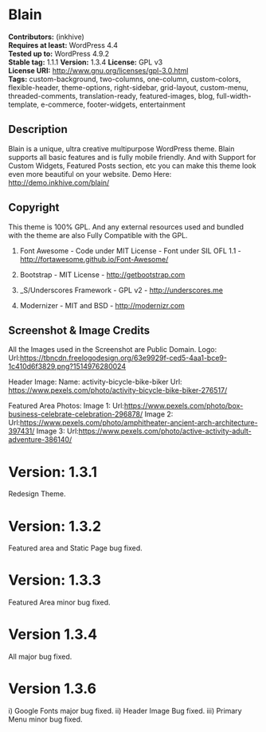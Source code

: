 # Blain

**Contributors:** (inkhive)  
**Requires at least:** WordPress 4.4  
**Tested up to:** WordPress 4.9.2  
**Stable tag:** 1.1.1 
**Version:** 1.3.4
**License:** GPL v3  
**License URI:** http://www.gnu.org/licenses/gpl-3.0.html  
**Tags:** custom-background, two-columns, one-column, custom-colors, flexible-header, theme-options, right-sidebar, grid-layout, custom-menu, threaded-comments, translation-ready, featured-images, blog, full-width-template, e-commerce, footer-widgets, entertainment



## Description

Blain is a unique, ultra creative multipurpose WordPress theme. Blain supports all basic features and is fully mobile friendly. And with Support for Custom Widgets, Featured Posts section, etc you can make this theme look even more beautiful on your website. 
Demo Here: http://demo.inkhive.com/blain/

## Copyright

This theme is 100% GPL. And any external resources used and bundled with the theme are also Fully Compatible with the GPL.

1. Font Awesome
	        - Code under MIT License
	        - Font under SIL OFL 1.1 
	        - http://fortawesome.github.io/Font-Awesome/
	
2. Bootstrap
    	    - MIT License
    	    - http://getbootstrap.com
    	
3. _S/Underscores Framework
             - GPL v2
             - http://underscores.me
                	
4. Modernizer 
 	        - MIT and BSD
            - http://modernizr.com
            
            
## Screenshot & Image Credits

All the Images used in the Screenshot are Public Domain.
Logo:
Url:https://tbncdn.freelogodesign.org/63e9929f-ced5-4aa1-bce9-1c410d6f3829.png?1514976280024

Header Image:
Name: activity-bicycle-bike-biker
Url: https://www.pexels.com/photo/activity-bicycle-bike-biker-276517/
 
Featured Area Photos:
Image 1:
Url:https://www.pexels.com/photo/box-business-celebrate-celebration-296878/
Image 2:
Url:https://www.pexels.com/photo/amphitheater-ancient-arch-architecture-397431/
Image 3:
Url:https://www.pexels.com/photo/active-activity-adult-adventure-386140/

Version: 1.3.1
==============
Redesign Theme.

Version: 1.3.2
==============
Featured area and Static Page bug fixed.

Version: 1.3.3
==============
Featured Area minor bug fixed.

Version 1.3.4
==============
All major bug fixed.

Version 1.3.6
==============

i) Google Fonts major bug fixed.
ii) Header Image Bug fixed.
iii) Primary Menu minor bug fixed.



